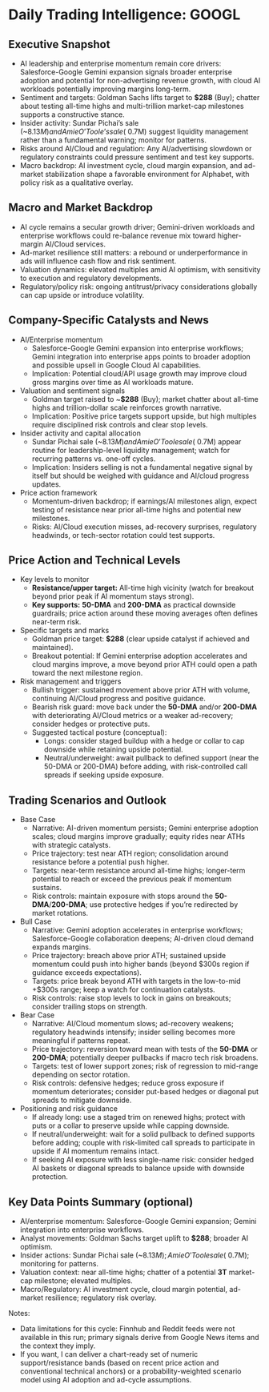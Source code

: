 # Daily Trading Intelligence: GOOGL

## Executive Snapshot
- AI leadership and enterprise momentum remain core drivers: Salesforce-Google Gemini expansion signals broader enterprise adoption and potential for non-advertising revenue growth, with cloud AI workloads potentially improving margins long-term.
- Sentiment and targets: Goldman Sachs lifts target to **$288** (Buy); chatter about testing all-time highs and multi-trillion market-cap milestones supports a constructive stance.
- Insider activity: Sundar Pichai’s sale (~$8.13M) and Amie O’Toole’s sale (~$0.7M) suggest liquidity management rather than a fundamental warning; monitor for patterns.
- Risks around AI/Cloud and regulation: Any AI/advertising slowdown or regulatory constraints could pressure sentiment and test key supports.
- Macro backdrop: AI investment cycle, cloud margin expansion, and ad-market stabilization shape a favorable environment for Alphabet, with policy risk as a qualitative overlay.

## Macro and Market Backdrop
- AI cycle remains a secular growth driver; Gemini-driven workloads and enterprise workflows could re-balance revenue mix toward higher-margin AI/Cloud services.
- Ad-market resilience still matters: a rebound or underperformance in ads will influence cash flow and risk sentiment.
- Valuation dynamics: elevated multiples amid AI optimism, with sensitivity to execution and regulatory developments.
- Regulatory/policy risk: ongoing antitrust/privacy considerations globally can cap upside or introduce volatility.

## Company-Specific Catalysts and News
- AI/Enterprise momentum
  - Salesforce-Google Gemini expansion into enterprise workflows; Gemini integration into enterprise apps points to broader adoption and possible upsell in Google Cloud AI capabilities.
  - Implication: Potential cloud/API usage growth may improve cloud gross margins over time as AI workloads mature.
- Valuation and sentiment signals
  - Goldman target raised to ~**$288** (Buy); market chatter about all-time highs and trillion-dollar scale reinforces growth narrative.
  - Implication: Positive price targets support upside, but high multiples require disciplined risk controls and clear stop levels.
- Insider activity and capital allocation
  - Sundar Pichai sale (~$8.13M) and Amie O’Toole sale (~$0.7M) appear routine for leadership-level liquidity management; watch for recurring patterns vs. one-off cycles.
  - Implication: Insiders selling is not a fundamental negative signal by itself but should be weighed with guidance and AI/cloud progress updates.
- Price action framework
  - Momentum-driven backdrop; if earnings/AI milestones align, expect testing of resistance near prior all-time highs and potential new milestones.
  - Risks: AI/Cloud execution misses, ad-recovery surprises, regulatory headwinds, or tech-sector rotation could test supports.

## Price Action and Technical Levels
- Key levels to monitor
  - **Resistance/upper target:** All-time high vicinity (watch for breakout beyond prior peak if AI momentum stays strong).
  - **Key supports:** **50-DMA** and **200-DMA** as practical downside guardrails; price action around these moving averages often defines near-term risk.
- Specific targets and marks
  - Goldman price target: **$288** (clear upside catalyst if achieved and maintained).
  - Breakout potential: If Gemini enterprise adoption accelerates and cloud margins improve, a move beyond prior ATH could open a path toward the next milestone region.
- Risk management and triggers
  - Bullish trigger: sustained movement above prior ATH with volume, continuing AI/Cloud progress and positive guidance.
  - Bearish risk guard: move back under the **50-DMA** and/or **200-DMA** with deteriorating AI/Cloud metrics or a weaker ad-recovery; consider hedges or protective puts.
  - Suggested tactical posture (conceptual): 
    - Longs: consider staged buildup with a hedge or collar to cap downside while retaining upside potential.
    - Neutral/underweight: await pullback to defined support (near the 50-DMA or 200-DMA) before adding, with risk-controlled call spreads if seeking upside exposure.

## Trading Scenarios and Outlook
- Base Case
  - Narrative: AI-driven momentum persists; Gemini enterprise adoption scales; cloud margins improve gradually; equity rides near ATHs with strategic catalysts.
  - Price trajectory: test near ATH region; consolidation around resistance before a potential push higher.
  - Targets: near-term resistance around all-time highs; longer-term potential to reach or exceed the previous peak if momentum sustains.
  - Risk controls: maintain exposure with stops around the **50-DMA**/**200-DMA**; use protective hedges if you’re redirected by market rotations.
- Bull Case
  - Narrative: Gemini adoption accelerates in enterprise workflows; Salesforce-Google collaboration deepens; AI-driven cloud demand expands margins.
  - Price trajectory: breach above prior ATH; sustained upside momentum could push into higher bands (beyond $300s region if guidance exceeds expectations).
  - Targets: price break beyond ATH with targets in the low-to-mid +$300s range; keep a watch for continuation catalysts.
  - Risk controls: raise stop levels to lock in gains on breakouts; consider trailing stops on strength.
- Bear Case
  - Narrative: AI/Cloud momentum slows; ad-recovery weakens; regulatory headwinds intensify; insider selling becomes more meaningful if patterns repeat.
  - Price trajectory: reversion toward mean with tests of the **50-DMA** or **200-DMA**; potentially deeper pullbacks if macro tech risk broadens.
  - Targets: test of lower support zones; risk of regression to mid-range depending on sector rotation.
  - Risk controls: defensive hedges; reduce gross exposure if momentum deteriorates; consider put-based hedges or diagonal put spreads to mitigate downside.
- Positioning and risk guidance
  - If already long: use a staged trim on renewed highs; protect with puts or a collar to preserve upside while capping downside.
  - If neutral/underweight: wait for a solid pullback to defined supports before adding; couple with risk-limited call spreads to participate in upside if AI momentum remains intact.
  - If seeking AI exposure with less single-name risk: consider hedged AI baskets or diagonal spreads to balance upside with downside protection.

## Key Data Points Summary (optional)
- AI/enterprise momentum: Salesforce-Google Gemini expansion; Gemini integration into enterprise workflows.
- Analyst movements: Goldman Sachs target uplift to **$288**; broader AI optimism.
- Insider actions: Sundar Pichai sale (~$8.13M); Amie O’Toole sale (~$0.7M); monitoring for patterns.
- Valuation context: near all-time highs; chatter of a potential **3T** market-cap milestone; elevated multiples.
- Macro/Regulatory: AI investment cycle, cloud margin potential, ad-market resilience; regulatory risk overlay.

Notes:
- Data limitations for this cycle: Finnhub and Reddit feeds were not available in this run; primary signals derive from Google News items and the context they imply.
- If you want, I can deliver a chart-ready set of numeric support/resistance bands (based on recent price action and conventional technical anchors) or a probability-weighted scenario model using AI adoption and ad-cycle assumptions.